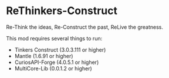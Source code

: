 # ReThinkers-Construct
Re-Think the ideas, Re-Construct the past, ReLive the greatness.

This mod requires several things to run:
- Tinkers Construct (3.0.3.111 or higher)
- Mantle (1.6.91 or higher)
- CuriosAPI-Forge (4.0.5.1 or higher)
- MultiCore-Lib (0.0.1.2 or higher)
